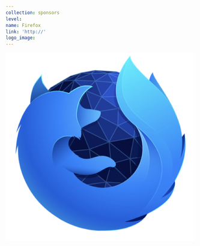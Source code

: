 ```yaml
---
collection: sponsors
level:
name: Firefox
link: 'http://'
logo_image:
---
```



![](/uploads/versions/ffox-001---x----600-600x---.jpeg)